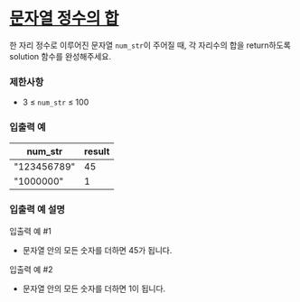 
  <h1><a href="https://school.programmers.co.kr/learn/courses/30/lessons/181849">문자열 정수의 합</a></h1><p>한 자리 정수로 이루어진 문자열 <code>num_str</code>이 주어질 때, 각 자리수의 합을 return하도록 solution 함수를 완성해주세요.</p>



<h3>제한사항</h3>

<ul>
<li>3 ≤ <code>num_str</code> ≤ 100</li>
</ul>



<h3>입출력 예</h3>
<table class="table">
        <thead><tr>
<th>num_str</th>
<th>result</th>
</tr>
</thead>
        <tbody><tr>
<td>"123456789"</td>
<td>45</td>
</tr>
<tr>
<td>"1000000"</td>
<td>1</td>
</tr>
</tbody>
      </table>


<h3>입출력 예 설명</h3>

<p>입출력 예 #1</p>

<ul>
<li>문자열 안의 모든 숫자를 더하면 45가 됩니다.</li>
</ul>

<p>입출력 예 #2</p>

<ul>
<li>문자열 안의 모든 숫자를 더하면 1이 됩니다.</li>
</ul>

  